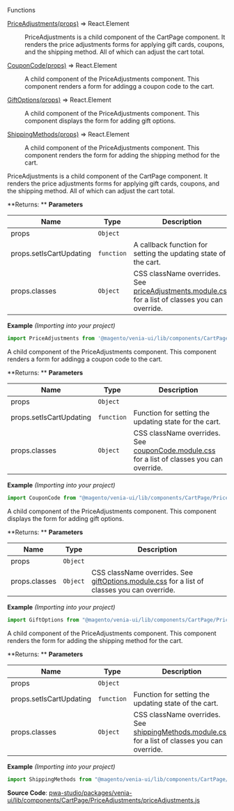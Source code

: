 
Functions

<dl>
<dt><a href="#PriceAdjustments">PriceAdjustments(props)</a> ⇒ <inlineCode>React.Element</inlineCode></dt>
<dd>

PriceAdjustments is a child component of the CartPage component.
It renders the price adjustments forms for applying gift cards, coupons, and the shipping method.
All of which can adjust the cart total.

</dd>
<dt><a href="#CouponCode">CouponCode(props)</a> ⇒ <inlineCode>React.Element</inlineCode></dt>
<dd>

A child component of the PriceAdjustments component.
This component renders a form for addingg a coupon code to the cart.

</dd>
<dt><a href="#GiftOptions">GiftOptions(props)</a> ⇒ <inlineCode>React.Element</inlineCode></dt>
<dd>

A child component of the PriceAdjustments component.
This component displays the form for adding gift options.

</dd>
<dt><a href="#ShippingMethods">ShippingMethods(props)</a> ⇒ <inlineCode>React.Element</inlineCode></dt>
<dd>

A child component of the PriceAdjustments component.
This component renders the form for adding the shipping method for the cart.

</dd>
</dl>


PriceAdjustments is a child component of the CartPage component.
It renders the price adjustments forms for applying gift cards, coupons, and the shipping method.
All of which can adjust the cart total.

**Returns: **
**Parameters**

| Name | Type | Description |
| --- | --- | --- |
| props | `Object` |  |
| props.setIsCartUpdating | `function` | A callback function for setting the updating state of the cart. |
| props.classes | `Object` | CSS className overrides. See [priceAdjustments.module.css](https://github.com/magento/pwa-studio/blob/develop/packages/venia-ui/lib/components/CartPage/PriceAdjustments/priceAdjustments.module.css) for a list of classes you can override. |

**Example** *(Importing into your project)*  
```js
import PriceAdjustments from '@magento/venia-ui/lib/components/CartPage/PriceAdjustments'
```

A child component of the PriceAdjustments component.
This component renders a form for addingg a coupon code to the cart.

**Returns: **
**Parameters**

| Name | Type | Description |
| --- | --- | --- |
| props | `Object` |  |
| props.setIsCartUpdating | `function` | Function for setting the updating state for the cart. |
| props.classes | `Object` | CSS className overrides. See [couponCode.module.css](https://github.com/magento/pwa-studio/blob/develop/packages/venia-ui/lib/components/CartPage/PriceAdjustments/CouponCode/couponCode.module.css) for a list of classes you can override. |

**Example** *(Importing into your project)*  
```js
import CouponCode from "@magento/venia-ui/lib/components/CartPage/PriceAdjustments/CouponCode";
```

A child component of the PriceAdjustments component.
This component displays the form for adding gift options.

**Returns: **
**Parameters**

| Name | Type | Description |
| --- | --- | --- |
| props | `Object` |  |
| props.classes | `Object` | CSS className overrides. See [giftOptions.module.css](https://github.com/magento/pwa-studio/blob/develop/packages/venia-ui/lib/components/CartPage/PriceAdjustments/GiftOptions/giftOptions.module.css) for a list of classes you can override. |

**Example** *(Importing into your project)*  
```js
import GiftOptions from "@magento/venia-ui/lib/components/CartPage/PriceAdjustments/GiftOptions";
```

A child component of the PriceAdjustments component.
This component renders the form for adding the shipping method for the cart.

**Returns: **
**Parameters**

| Name | Type | Description |
| --- | --- | --- |
| props | `Object` |  |
| props.setIsCartUpdating | `function` | Function for setting the updating state of the cart. |
| props.classes | `Object` | CSS className overrides. See [shippingMethods.module.css](https://github.com/magento/pwa-studio/blob/develop/packages/venia-ui/lib/components/CartPage/PriceAdjustments/ShippingMethods/shippingMethods.module.css) for a list of classes you can override. |

**Example** *(Importing into your project)*  
```js
import ShippingMethods from "@magento/venia-ui/lib/components/CartPage/PriceAdjustments/ShippingMethods";
```


**Source Code**: [pwa-studio/packages/venia-ui/lib/components/CartPage/PriceAdjustments/priceAdjustments.js](https://github.com/magento/pwa-studio/blob/develop/packages/venia-ui/lib/components/CartPage/PriceAdjustments/priceAdjustments.js)